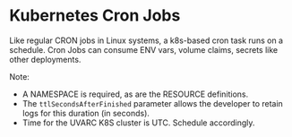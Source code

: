 # Kubernetes Cron Jobs

Like regular CRON jobs in Linux systems, a k8s-based cron task runs on a schedule.
Cron Jobs can consume ENV vars, volume claims, secrets like other deployments.

Note:

- A NAMESPACE is required, as are the RESOURCE definitions.
- The `ttlSecondsAfterFinished` parameter allows the developer to retain logs for this duration (in seconds).
- Time for the UVARC K8S cluster is UTC. Schedule accordingly.
